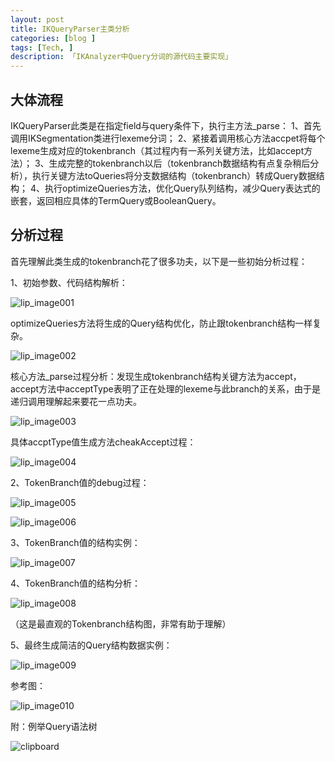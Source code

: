 ```yaml
---
layout: post  
title: IKQueryParser主类分析 
categories: [blog ]  
tags: [Tech, ]  
description: 「IKAnalyzer中Query分词的源代码主要实现」   
---
```


## 大体流程

IKQueryParser此类是在指定field与query条件下，执行主方法_parse：
1、首先调用IKSegmentation类进行lexeme分词；
2、紧接着调用核心方法accpet将每个lexeme生成对应的tokenbranch（其过程内有一系列关键方法，比如accept方法）；
3、生成完整的tokenbranch以后（tokenbranch数据结构有点复杂稍后分析），执行关键方法toQueries将分支数据结构（tokenbranch）转成Query数据结构；
4、执行optimizeQueries方法，优化Query队列结构，减少Query表达式的嵌套，返回相应具体的TermQuery或BooleanQuery。


## 分析过程

首先理解此类生成的tokenbranch花了很多功夫，以下是一些初始分析过程：
 
1、初始参数、代码结构解析：

![lip_image001](https://github.com/xiaoliable/xiaoliable.github.io/blob/master/img/2014-07-27-IKAnalyzer/lip_image001.png)

optimizeQueries方法将生成的Query结构优化，防止跟tokenbranch结构一样复杂。

![lip_image002](https://github.com/xiaoliable/xiaoliable.github.io/blob/master/img/2014-07-27-IKAnalyzer/lip_image002.png)

核心方法_parse过程分析：发现生成tokenbranch结构关键方法为accept，accept方法中acceptType表明了正在处理的lexeme与此branch的关系，由于是递归调用理解起来要花一点功夫。

![lip_image003](https://github.com/xiaoliable/xiaoliable.github.io/blob/master/img/2014-07-27-IKAnalyzer/lip_image003.png)

具体accptType值生成方法cheakAccept过程：

![lip_image004](https://github.com/xiaoliable/xiaoliable.github.io/blob/master/img/2014-07-27-IKAnalyzer/lip_image004.png)

2、TokenBranch值的debug过程：

![lip_image005](https://github.com/xiaoliable/xiaoliable.github.io/blob/master/img/2014-07-27-IKAnalyzer/lip_image005.png)

![lip_image006](https://github.com/xiaoliable/xiaoliable.github.io/blob/master/img/2014-07-27-IKAnalyzer/lip_image006.png)

3、TokenBranch值的结构实例：

![lip_image007](https://github.com/xiaoliable/xiaoliable.github.io/blob/master/img/2014-07-27-IKAnalyzer/lip_image007.png)

4、TokenBranch值的结构分析：

![lip_image008](https://github.com/xiaoliable/xiaoliable.github.io/blob/master/img/2014-07-27-IKAnalyzer/lip_image008.png)

（这是最直观的Tokenbranch结构图，非常有助于理解）
 
5、最终生成简洁的Query结构数据实例：
 
![lip_image009](https://github.com/xiaoliable/xiaoliable.github.io/blob/master/img/2014-07-27-IKAnalyzer/lip_image009.png)

 
参考图：

![lip_image010](https://github.com/xiaoliable/xiaoliable.github.io/blob/master/img/2014-07-27-IKAnalyzer/lip_image010.png)



附：例举Query语法树

![clipboard](https://github.com/xiaoliable/xiaoliable.github.io/blob/master/img/2014-07-27-IKAnalyzer/clipboard.png)

